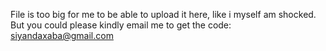 File is too big for me to be able to upload it here, like i myself am shocked. But you could please kindly email me to get the code: siyandaxaba@gmail.com
